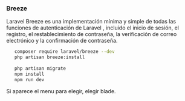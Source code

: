 ### Breeze

Laravel Breeze es una implementación mínima y simple de todas las funciones de autenticación de Laravel , incluido el inicio de sesión, el registro, el restablecimiento de contraseña, la verificación de correo electrónico y la confirmación de contraseña.

 ```bash
    composer require laravel/breeze --dev
    php artisan breeze:install
    
    php artisan migrate
    npm install
    npm run dev
```
Si aparece el menu para elegir, elegir blade.

